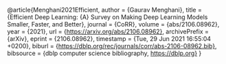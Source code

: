 @article{Menghani2021Efficient,
  author    = {Gaurav Menghani},
  title     = {Efficient Deep Learning: {A} Survey on Making Deep Learning Models
               Smaller, Faster, and Better},
  journal   = {CoRR},
  volume    = {abs/2106.08962},
  year      = {2021},
  url       = {https://arxiv.org/abs/2106.08962},
  archivePrefix = {arXiv},
  eprint    = {2106.08962},
  timestamp = {Tue, 29 Jun 2021 16:55:04 +0200},
  biburl    = {https://dblp.org/rec/journals/corr/abs-2106-08962.bib},
  bibsource = {dblp computer science bibliography, https://dblp.org}
}